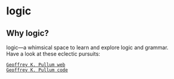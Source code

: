 # logic

## Why logic?

logic—a whimsical space to learn and explore logic and grammar.  
Have a look at these eclectic pursuits:

[`Geoffrey K. Pullum web`][1]  
[`Geoffrey K. Pullum code`](docs/gpullum)

[1]: https://project4dimensions.github.io/logic/gpullum/

